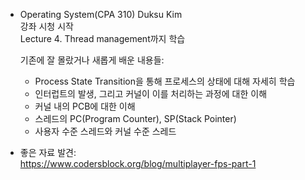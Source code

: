 * Operating System(CPA 310) Duksu Kim  
강좌 시청 시작  
Lecture 4. Thread management까지 학습  

    기존에 잘 몰랐거나 새롭게 배운 내용들:  
    * Process State Transition을 통해 프로세스의 상태에 대해 자세히 학습  
    * 인터럽트의 발생, 그리고 커널이 이를 처리하는 과정에 대한 이해
    * 커널 내의 PCB에 대한 이해
    * 스레드의 PC(Program Counter), SP(Stack Pointer)
    * 사용자 수준 스레드와 커널 수준 스레드

* 좋은 자료 발견:  
https://www.codersblock.org/blog/multiplayer-fps-part-1

